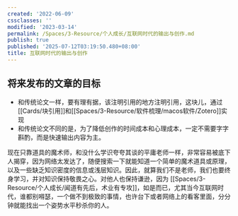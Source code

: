 ```yaml
---
created: '2022-06-09'
cssclasses: ''
modified: '2023-03-14'
permalink: /Spaces/3-Resource/个人成长/互联网时代的输出与创作.md
publish: true
published: '2025-07-12T03:19:50.480+08:00'
title: 互联网时代的输出与创作
---
```

## 将来发布的文章的目标

- 和传统论文一样，要有理有据，该注明引用的地方注明引用，这块儿，通过[[Cards/块引用]]和[[Spaces/3-Resource/软件梳理/macos软件/Zotero]]实现
- 和传统论文不同的是，为了降低创作的时间成本和心理成本，一定不需要字字斟酌，而是快速输出内容为主。

现在只靠道具的魔术师，和没什么学识夸夸其谈的平庸老师一样，非常容易被底下人揭穿，因为网络太发达了，随便搜索一下就能知道一个简单的魔术道具或原理，以及一些缺乏知识密度的信息或浅层知识。因此，就算我们不是老师，我们也要终身学习，并对知识保持敬畏之心。对他人也保持谦逊，因为 [[Spaces/3-Resource/个人成长/闻道有先后，术业有专攻]]，如是而已，尤其当今互联网时代，谁都别嘚瑟，一个做不到极致的事情，也许台下或者网络上的看客里面，分分钟就能找出一个姿势水平秒杀你的人。